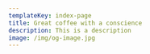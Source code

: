 ```yaml
---
templateKey: index-page
title: Great coffee with a conscience
description: This is a description
image: /img/og-image.jpg
---
```


